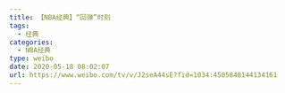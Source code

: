 ```yaml
---
title: 【NBA经典】“回弹”时刻
tags:
  - 经典
categories:
  - NBA经典
type: weibo
date: 2020-05-18 08:02:07
url: https://www.weibo.com/tv/v/J2seA44sE?fid=1034:4505848144134161
---
```


<!-- more -->